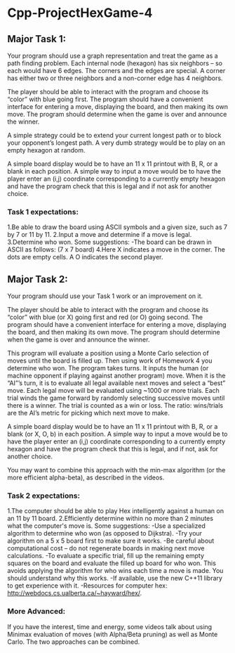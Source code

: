 # Cpp-ProjectHexGame-4
## Major Task 1:
Your program should use a graph representation and treat the game as a path finding problem. Each internal node (hexagon) has six neighbors – so each would have 6 edges. The corners and the edges are special. A corner has either two or three neighbors and a non-corner edge has 4 neighbors.

The player should be able to interact with the program and choose its “color” with blue going first. The program should have a convenient interface for entering a move, displaying the board, and then making its own move. The program should determine when the game is over and announce the winner.

A simple strategy could be to extend your current longest path or to block your opponent’s longest path. A very dumb strategy would be to play on an empty hexagon at random.

A simple board display would be to have an 11 x 11 printout with B, R, or a blank in each position. A simple way to input a move would be to have the player enter an (i,j) coordinate corresponding to a currently empty hexagon and have the program check that this is legal and if not ask for another choice.

### Task 1 expectations:
1.Be able to draw the board using ASCII symbols and a given size, such as 7 by 7 or 11 by 11.
2.Input a move and determine if a move is legal.
3.Determine who won.
Some suggestions:
     -The board can be drawn in ASCII as follows: (7 x 7 board)
4.Here X indicates a move in the corner. The dots are empty cells. A  O indicates the second player.

## Major Task 2:
Your program should use your Task 1 work or an improvement on it.

The player should be able to interact with the program and choose its “color” with blue (or X) going first and red (or O) going second. The program should have a convenient interface for entering a move, displaying the board, and then making its own move. The program should determine when the game is over and announce the winner. 

This program will evaluate a position using a Monte Carlo selection of moves until the board is filled up. Then using work of Homework 4 you determine who won.  The program takes turns. It inputs the human (or machine opponent if playing against another program) move. When it is the “AI”’s turn, it is to evaluate all legal available next moves and select a “best” move.  Each legal move will be evaluated using  ~1000 or more trials. Each trial winds the game forward by randomly selecting successive moves until there is a winner. The trial is counted as a win or loss. The ratio: wins/trials are the AI’s metric for picking which next move to make.

A simple board display would be to have an 11 x 11 printout with B, R, or a blank (or X, O, b) in each position. A simple way to input a move would be to have the player enter an (i,j) coordinate corresponding to a currently empty hexagon and have the program check that this is legal, and if not, ask for another choice.

You may want to combine this approach with the min-max algorithm (or the more efficient alpha-beta), as described in the videos.

### Task 2 expectations:

1.The computer should be able to play Hex intelligently against a human on an 11 by 11 board.
2.Efficiently determine within no more than 2 minutes what the computer's move is.
Some suggestions:
 -Use a specialized algorithm to determine who won (as opposed to Dijkstra).
 -Try your algorithm on a 5 x 5 board first to make sure it works.
 -Be careful about computational cost – do not regenerate boards in making next move calculations.
 -To evaluate a specific trial, fill up the remaining empty squares on the board and evaluate the 
   filled up board for who won. This avoids applying the algorithm for who wins each time a move 
   is made. You should understand why this works.
 -If available, use the new C++11 <random> library to get experience with it.
 -Resources for computer hex: http://webdocs.cs.ualberta.ca/~hayward/hex/.

### More Advanced:

If you have the interest, time and energy, some videos talk about using Minimax evaluation of moves (with Alpha/Beta pruning) as well as Monte Carlo. The two approaches can be combined.
